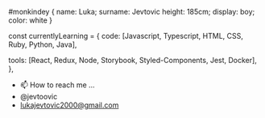  #monkindey { 
  name: Luka; 
  surname: Jevtovic
  height: 185cm; 
  display: boy; 
  color: white 
}

const currentlyLearning = {
  code: [Javascript, Typescript, HTML, CSS, Ruby, Python, Java],
 
 tools: [React, Redux, Node, Storybook, Styled-Components, Jest, Docker],
 },

- 📫 How to reach me ...
- @jevtoovic 
- lukajevtovic2000@gmail.com
